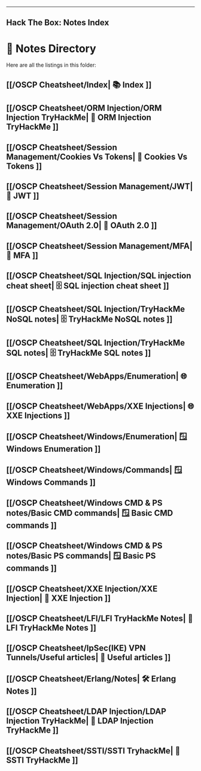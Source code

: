 
---
Hack The Box: Notes Index
---

# 📂 Notes Directory

Here are all the listings in this folder:

## [[/OSCP Cheatsheet/Index| 📚 Index ]]
## [[/OSCP Cheatsheet/ORM Injection/ORM Injection TryHackMe| 🧩 ORM Injection TryHackMe ]]
## [[/OSCP Cheatsheet/Session Management/Cookies Vs Tokens| 🔐 Cookies Vs Tokens ]]
## [[/OSCP Cheatsheet/Session Management/JWT| 🔐 JWT ]]
## [[/OSCP Cheatsheet/Session Management/OAuth 2.0| 🔐 OAuth 2.0 ]]
## [[/OSCP Cheatsheet/Session Management/MFA| 🔐 MFA ]]
## [[/OSCP Cheatsheet/SQL Injection/SQL injection cheat sheet| 🗄️ SQL injection cheat sheet ]]
## [[/OSCP Cheatsheet/SQL Injection/TryHackMe NoSQL notes| 🗄️ TryHackMe NoSQL notes ]]
## [[/OSCP Cheatsheet/SQL Injection/TryHackMe SQL notes| 🗄️ TryHackMe SQL notes ]]
## [[/OSCP Cheatsheet/WebApps/Enumeration| 🌐 Enumeration ]]
## [[/OSCP Cheatsheet/WebApps/XXE Injections| 🌐 XXE Injections ]]
## [[/OSCP Cheatsheet/Windows/Enumeration| 🪟 Windows Enumeration ]]
## [[/OSCP Cheatsheet/Windows/Commands| 🪟 Windows Commands ]]
## [[/OSCP Cheatsheet/Windows CMD & PS notes/Basic CMD commands| 🪟 Basic CMD commands ]]
## [[/OSCP Cheatsheet/Windows CMD & PS notes/Basic PS commands| 🪟 Basic PS commands ]]
## [[/OSCP Cheatsheet/XXE Injection/XXE Injection| 🧪 XXE Injection ]]
## [[/OSCP Cheatsheet/LFI/LFI TryHackMe Notes| 🧪 LFI TryHackMe Notes ]]
## [[/OSCP Cheatsheet/IpSec(IKE) VPN Tunnels/Useful articles| 🔑 Useful articles ]]
## [[/OSCP Cheatsheet/Erlang/Notes| 🛠️ Erlang Notes ]]
## [[/OSCP Cheatsheet/LDAP Injection/LDAP Injection TryHackMe| 🧩 LDAP Injection TryHackMe ]]
## [[/OSCP Cheatsheet/SSTI/SSTI TryhackMe| 🧩 SSTI TryHackMe ]]
